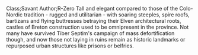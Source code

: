 Class;Savant Author;R-Zero
Tall and elegant compared to those of the Colo-Nordic tradition - rugged and utilitarian - with soaring steeples, spire roofs, bartizans and flying buttresses betraying their Elven architectural roots, castles of Breton construction used to be omnipresent in the province. Not many have survived Tiber Septim's campaign of mass defortification though, and now those not laying in ruins remain as historic landmarks or repurposed urban structures like prisons or belfries.